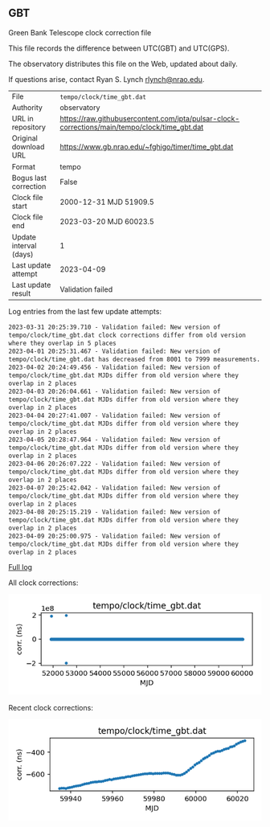 
## GBT

Green Bank Telescope clock correction file

This file records the difference between UTC(GBT) and UTC(GPS).

The observatory distributes this file on the Web, updated about daily.

If questions arise, contact Ryan S. Lynch <rlynch@nrao.edu>.

|     |     |
|:--- |:--- |
| File | `tempo/clock/time_gbt.dat` |
| Authority | observatory |
| URL in repository | <https://raw.githubusercontent.com/ipta/pulsar-clock-corrections/main/tempo/clock/time_gbt.dat> |
| Original download URL | <https://www.gb.nrao.edu/~fghigo/timer/time_gbt.dat> |
| Format | tempo |
| Bogus last correction | False |
| Clock file start | 2000-12-31 MJD 51909.5 |
| Clock file end | 2023-03-20 MJD 60023.5 |
| Update interval (days) | 1 |
| Last update attempt | 2023-04-09 |
| Last update result | Validation failed |

Log entries from the last few update attempts:
```
2023-03-31 20:25:39.710 - Validation failed: New version of tempo/clock/time_gbt.dat clock corrections differ from old version where they overlap in 5 places
2023-04-01 20:25:31.467 - Validation failed: New version of tempo/clock/time_gbt.dat has decreased from 8001 to 7999 measurements.
2023-04-02 20:24:49.456 - Validation failed: New version of tempo/clock/time_gbt.dat MJDs differ from old version where they overlap in 2 places
2023-04-03 20:26:04.661 - Validation failed: New version of tempo/clock/time_gbt.dat MJDs differ from old version where they overlap in 2 places
2023-04-04 20:27:41.007 - Validation failed: New version of tempo/clock/time_gbt.dat MJDs differ from old version where they overlap in 2 places
2023-04-05 20:28:47.964 - Validation failed: New version of tempo/clock/time_gbt.dat MJDs differ from old version where they overlap in 2 places
2023-04-06 20:26:07.222 - Validation failed: New version of tempo/clock/time_gbt.dat MJDs differ from old version where they overlap in 2 places
2023-04-07 20:25:42.042 - Validation failed: New version of tempo/clock/time_gbt.dat MJDs differ from old version where they overlap in 2 places
2023-04-08 20:25:15.219 - Validation failed: New version of tempo/clock/time_gbt.dat MJDs differ from old version where they overlap in 2 places
2023-04-09 20:25:00.975 - Validation failed: New version of tempo/clock/time_gbt.dat MJDs differ from old version where they overlap in 2 places
```
[Full log](https://raw.githubusercontent.com/ipta/pulsar-clock-corrections/main/log/tempo/clock/time_gbt.dat.log)


All clock corrections:

![plot of all clock corrections](time_gbt.dat.png "All corrections")

Recent clock corrections:

![plot of recent clock corrections](time_gbt.dat.short.png "Recent corrections")

